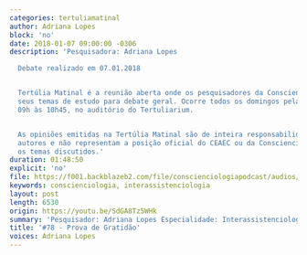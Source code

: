 ```yaml
---
categories: tertuliamatinal
author: Adriana Lopes
block: 'no'
date: 2018-01-07 09:00:00 -0306
description: 'Pesquisadora: Adriana Lopes

  Debate realizado em 07.01.2018


  Tertúlia Matinal é a reunião aberta onde os pesquisadores da Conscienciologia apresentam
  seus temas de estudo para debate geral. Ocorre todos os domingos pela manhã, das
  09h às 10h45, no auditório do Tertuliarium.


  As opiniões emitidas na Tertúlia Matinal são de inteira responsabilidade de seus
  autores e não representam a posição oficial do CEAEC ou da Conscienciologia sobre
  os temas discutidos.'
duration: 01:48:50
explicit: 'no'
file: https://f001.backblazeb2.com/file/conscienciologiapodcast/audios/SdGA8Tz5WHk.mp3
keywords: conscienciologia, interassistenciologia
layout: post
length: 6530
origin: https://youtu.be/SdGA8Tz5WHk
summary: 'Pesquisador: Adriana Lopes Especialidade: Interassistenciologia'
title: '#78 - Prova de Gratidão'
voices: Adriana Lopes
---
```

